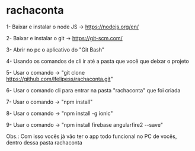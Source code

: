 # rachaconta
1- Baixar e instalar o node JS -> https://nodejs.org/en/

2- Baixar e instalar o git -> https://git-scm.com/

3- Abrir no pc o aplicativo do "Git Bash"

4- Usando os comandos de cli ir até a pasta que você que deixar o projeto

5- Usar o comando -> "git clone https://github.com/lfelipess/rachaconta.git"

6- Usar o comando cli para entrar na pasta "rachaconta" que foi criada

7- Usar o comando -> "npm install"

8- Usar o comando -> "npm install -g ionic"

9- Usar o comando -> "npm install firebase angularfire2 --save"

Obs.: Com isso vocês já vão ter o app todo funcional no PC de vocês, dentro dessa pasta rachaconta

